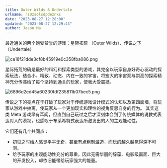 ```yaml
---
title: Outer Wilds & Undertale
urlname: rz0zsolsdpdeznks
date: "2023-08-27 12:28:00"
updated: "2023-08-27 12:29:43"
author: Jason Ma
---
```


最近通关的两个饱受赞誉的游戏：星际拓荒 （Outer Wilds）、传说之下（Undertale）

![ce18f21dde3cf8b45919e0c358fba086.png](/images/yuqueAssets/FoKq9LhW1sO8UH6cwSEHCb1zgtbI.png)

星际拓荒的确是最好的科幻和探索类型的游戏，其完全以玩家自身好奇心驱动的探索玩法，结合小、精致、动态、内在一致的宇宙，将宏大的宇宙观与崇高的探索精神充分传递给了每个坚持到通关的玩家，使我大受震撼。

![6896d2ed45a60230fdf235811b07bec5.png](/images/yuqueAssets/FrDpurPosyOqu-MICZsI7mU8SRM7.png)

传说之下的亮点在于打破了玩家对于传统游戏设计模式的认知以及第四面墙，将玩家从游戏中抽离，使玩家从一个更加现实和理性的视角反思自身的行为。
其实这类 Meta 游戏早有耳闻，但直到自己玩过之后才深刻体会到了传统媒体的说教式表达对人的漠视，也感叹于布莱希特式表达所激发出的人的主观能动性。

它们还有几个共同点：

- 初见之时给人感觉平平无奇，甚至有点粗制滥造，而玩的越久越觉得深不可测。
- 给予玩家的主观能动性充分的尊重，因此无需华丽的辞藻、电影级画面、巨大的开发投入，却依旧能带给玩家强大的能量。
